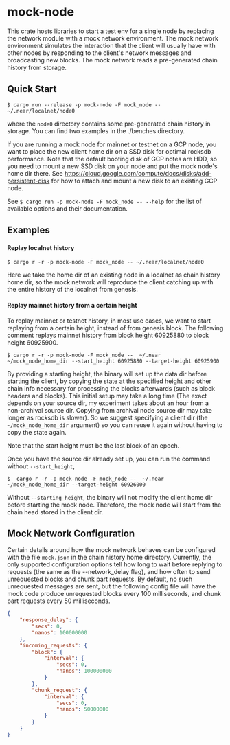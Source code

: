 # mock-node
This crate hosts libraries to start a test env for a single node by replacing the network module with a mock network environment.
The mock network environment simulates the interaction that the client will usually have with other nodes by
responding to the client's network messages and broadcasting new blocks. The mock network reads a pre-generated chain
history from storage.

## Quick Start

```console
$ cargo run --release -p mock-node -F mock_node -- ~/.near/localnet/node0
```

where the `node0` directory contains some pre-generated chain history in storage.
You can find two examples in the ./benches directory.

If you are running a mock node for mainnet or testnet on a GCP node, you want to place the new client home
dir on a SSD disk for optimal rocksdb performance. Note that the
default booting disk of GCP notes are HDD, so you need to mount a new SSD disk on
your node and put the mock node's home dir there. See https://cloud.google.com/compute/docs/disks/add-persistent-disk
for how to attach and mount a new disk to an existing GCP node.

See `$ cargo run -p mock-node -F mock_node -- --help` for the list of available options and their documentation.

## Examples

#### Replay localnet history

```console
$ cargo r -r -p mock-node -F mock_node -- ~/.near/localnet/node0
```
Here we take the home dir of an existing node in a localnet as chain history home dir,
so the mock network will reproduce the client catching up with the entire history of the localnet from genesis.

#### Replay mainnet history from a certain height

To replay mainnet or testnet history, in most use cases, we want to start replaying from a certain height, instead
of from genesis block. The following comment replays mainnet history from block height 60925880 to block height 60925900.

```console
$ cargo r -r -p mock-node -F mock_node --  ~/.near ~/mock_node_home_dir --start_height 60925880 --target-height 60925900
```

By providing a starting height,
the binary will set up the data dir before starting the client, by copying the state at the specified height
and other chain info necessary for processing the blocks afterwards (such as block headers and blocks).
This initial setup may take a long time (The exact depends on your
source dir, my experiment takes about an hour from a non-archival source dir. Copying from archival node source
dir may take longer as rocksdb is slower). So we suggest specifying a client dir (the `~/mock_node_home_dir` argument)
so you can reuse it again without having to copy the state again.

Note that the start height must be the last block of an epoch.

Once you have the source dir already set up, you can run the command without `--start_height`,

```console
$  cargo r -r -p mock-node -F mock_node --  ~/.near ~/mock_node_home_dir --target-height 60926000
```
Without `--starting_height`, the binary will not modify the client home dir before starting the mock node. Therefore,
the mock node will start from the chain head stored in the client dir.

## Mock Network Configuration

Certain details around how the mock network behaves can be configured with the file `mock.json` in the chain history
home directory. Currently, the only supported configuration options tell how long to wait before replying to requests
(the same as the --network_delay flag), and how often to send unrequested blocks and chunk part requests. By default,
no such unrequested messages are sent, but the following config file will have the mock code produce unrequested
blocks every 100 milliseconds, and chunk part requests every 50 milliseconds.

```json
{
    "response_delay": {
        "secs": 0,
        "nanos": 100000000
    },
    "incoming_requests": {
        "block": {
            "interval": {
                "secs": 0,
                "nanos": 100000000
            }
        },
        "chunk_request": {
            "interval": {
                "secs": 0,
                "nanos": 50000000
            }
        }
    }
}
```
